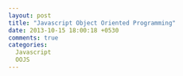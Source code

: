 ```yaml
---
layout: post
title: "Javascript Object Oriented Programming"
date: 2013-10-15 18:00:18 +0530
comments: true
categories:
  Javascript
  OOJS 
---
```

